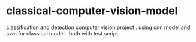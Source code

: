 # classical-computer-vision-model
classification and detection computer vision project . using cnn model and svm for classical model . both with test script

